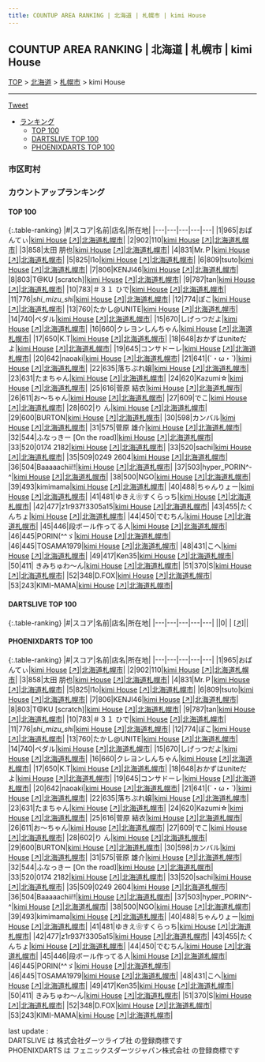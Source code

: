 ```yaml
---
title: COUNTUP AREA RANKING | 北海道 | 札幌市 | kimi House
---
```

## COUNTUP AREA RANKING | 北海道 | 札幌市 | kimi House

[TOP](/darts/rank/) > [北海道](/darts/rank/北海道/) > [札幌市](/darts/rank/北海道/札幌市/) > kimi House

___

<a href="https://twitter.com/share?ref_src=twsrc%5Etfw" data-text="COUNTUP AREA RANKING | 北海道札幌市kimi House" class="twitter-share-button" data-hashtags="DARTSLIVE,PHOENIXDARTS,darts,ダーツ" data-show-count="false">Tweet</a>

* [ランキング](#カウントアップランキング)
    * [TOP 100](#top-100)
    * [DARTSLIVE TOP 100](#dartslive-top-100)
    * [PHOENIXDARTS TOP 100](#phoenixdarts-top-100)

### 市区町村

<ul>

</ul>

### カウントアップランキング

#### TOP 100



{:.table-ranking}
|#|スコア|名前|店名|所在地|
|---|---|---|---|---|
|1|965|<span class="rank-name-pd">おぱんてぃ</span>|<a href="/darts/rank/shops/45074.html">kimi House</a> <a href="https://vs.phoenixdarts.com/jp/shop/shopDetailInfo/s_45074?s_seq=45074">[↗]</a>|<a href="/darts/rank/北海道/札幌市">北海道札幌市</a>|
|2|902|<span class="rank-name-pd">110</span>|<a href="/darts/rank/shops/45074.html">kimi House</a> <a href="https://vs.phoenixdarts.com/jp/shop/shopDetailInfo/s_45074?s_seq=45074">[↗]</a>|<a href="/darts/rank/北海道/札幌市">北海道札幌市</a>|
|3|858|<span class="rank-name-pd"><span class="pro-icon-pd"></span>太田 朋也</span>|<a href="/darts/rank/shops/45074.html">kimi House</a> <a href="https://vs.phoenixdarts.com/jp/shop/shopDetailInfo/s_45074?s_seq=45074">[↗]</a>|<a href="/darts/rank/北海道/札幌市">北海道札幌市</a>|
|4|831|<span class="rank-name-pd">Mr.Ｐ</span>|<a href="/darts/rank/shops/45074.html">kimi House</a> <a href="https://vs.phoenixdarts.com/jp/shop/shopDetailInfo/s_45074?s_seq=45074">[↗]</a>|<a href="/darts/rank/北海道/札幌市">北海道札幌市</a>|
|5|825|<span class="rank-name-pd">I1o</span>|<a href="/darts/rank/shops/45074.html">kimi House</a> <a href="https://vs.phoenixdarts.com/jp/shop/shopDetailInfo/s_45074?s_seq=45074">[↗]</a>|<a href="/darts/rank/北海道/札幌市">北海道札幌市</a>|
|6|809|<span class="rank-name-pd">tsuto</span>|<a href="/darts/rank/shops/45074.html">kimi House</a> <a href="https://vs.phoenixdarts.com/jp/shop/shopDetailInfo/s_45074?s_seq=45074">[↗]</a>|<a href="/darts/rank/北海道/札幌市">北海道札幌市</a>|
|7|806|<span class="rank-name-pd">KENJI46</span>|<a href="/darts/rank/shops/45074.html">kimi House</a> <a href="https://vs.phoenixdarts.com/jp/shop/shopDetailInfo/s_45074?s_seq=45074">[↗]</a>|<a href="/darts/rank/北海道/札幌市">北海道札幌市</a>|
|8|803|<span class="rank-name-pd">T@KU [scratch]</span>|<a href="/darts/rank/shops/45074.html">kimi House</a> <a href="https://vs.phoenixdarts.com/jp/shop/shopDetailInfo/s_45074?s_seq=45074">[↗]</a>|<a href="/darts/rank/北海道/札幌市">北海道札幌市</a>|
|9|787|<span class="rank-name-pd">tan</span>|<a href="/darts/rank/shops/45074.html">kimi House</a> <a href="https://vs.phoenixdarts.com/jp/shop/shopDetailInfo/s_45074?s_seq=45074">[↗]</a>|<a href="/darts/rank/北海道/札幌市">北海道札幌市</a>|
|10|783|<span class="rank-name-pd">＃３１ ひで</span>|<a href="/darts/rank/shops/45074.html">kimi House</a> <a href="https://vs.phoenixdarts.com/jp/shop/shopDetailInfo/s_45074?s_seq=45074">[↗]</a>|<a href="/darts/rank/北海道/札幌市">北海道札幌市</a>|
|11|776|<span class="rank-name-pd">_shi_mizu_shi_</span>|<a href="/darts/rank/shops/45074.html">kimi House</a> <a href="https://vs.phoenixdarts.com/jp/shop/shopDetailInfo/s_45074?s_seq=45074">[↗]</a>|<a href="/darts/rank/北海道/札幌市">北海道札幌市</a>|
|12|774|<span class="rank-name-pd">ぽこ</span>|<a href="/darts/rank/shops/45074.html">kimi House</a> <a href="https://vs.phoenixdarts.com/jp/shop/shopDetailInfo/s_45074?s_seq=45074">[↗]</a>|<a href="/darts/rank/北海道/札幌市">北海道札幌市</a>|
|13|760|<span class="rank-name-pd">たかし@UNITE</span>|<a href="/darts/rank/shops/45074.html">kimi House</a> <a href="https://vs.phoenixdarts.com/jp/shop/shopDetailInfo/s_45074?s_seq=45074">[↗]</a>|<a href="/darts/rank/北海道/札幌市">北海道札幌市</a>|
|14|740|<span class="rank-name-pd">ペダル</span>|<a href="/darts/rank/shops/45074.html">kimi House</a> <a href="https://vs.phoenixdarts.com/jp/shop/shopDetailInfo/s_45074?s_seq=45074">[↗]</a>|<a href="/darts/rank/北海道/札幌市">北海道札幌市</a>|
|15|670|<span class="rank-name-pd">しげっつだよ</span>|<a href="/darts/rank/shops/45074.html">kimi House</a> <a href="https://vs.phoenixdarts.com/jp/shop/shopDetailInfo/s_45074?s_seq=45074">[↗]</a>|<a href="/darts/rank/北海道/札幌市">北海道札幌市</a>|
|16|660|<span class="rank-name-pd">クレヨンしんちゃん</span>|<a href="/darts/rank/shops/45074.html">kimi House</a> <a href="https://vs.phoenixdarts.com/jp/shop/shopDetailInfo/s_45074?s_seq=45074">[↗]</a>|<a href="/darts/rank/北海道/札幌市">北海道札幌市</a>|
|17|650|<span class="rank-name-pd">K.T</span>|<a href="/darts/rank/shops/45074.html">kimi House</a> <a href="https://vs.phoenixdarts.com/jp/shop/shopDetailInfo/s_45074?s_seq=45074">[↗]</a>|<a href="/darts/rank/北海道/札幌市">北海道札幌市</a>|
|18|648|<span class="rank-name-pd">おかずはuniteだよ</span>|<a href="/darts/rank/shops/45074.html">kimi House</a> <a href="https://vs.phoenixdarts.com/jp/shop/shopDetailInfo/s_45074?s_seq=45074">[↗]</a>|<a href="/darts/rank/北海道/札幌市">北海道札幌市</a>|
|19|645|<span class="rank-name-pd">コンサドーレ</span>|<a href="/darts/rank/shops/45074.html">kimi House</a> <a href="https://vs.phoenixdarts.com/jp/shop/shopDetailInfo/s_45074?s_seq=45074">[↗]</a>|<a href="/darts/rank/北海道/札幌市">北海道札幌市</a>|
|20|642|<span class="rank-name-pd">naoaki</span>|<a href="/darts/rank/shops/45074.html">kimi House</a> <a href="https://vs.phoenixdarts.com/jp/shop/shopDetailInfo/s_45074?s_seq=45074">[↗]</a>|<a href="/darts/rank/北海道/札幌市">北海道札幌市</a>|
|21|641|<span class="rank-name-pd">(´・ω・`)</span>|<a href="/darts/rank/shops/45074.html">kimi House</a> <a href="https://vs.phoenixdarts.com/jp/shop/shopDetailInfo/s_45074?s_seq=45074">[↗]</a>|<a href="/darts/rank/北海道/札幌市">北海道札幌市</a>|
|22|635|<span class="rank-name-pd">落ちぶれ嬢</span>|<a href="/darts/rank/shops/45074.html">kimi House</a> <a href="https://vs.phoenixdarts.com/jp/shop/shopDetailInfo/s_45074?s_seq=45074">[↗]</a>|<a href="/darts/rank/北海道/札幌市">北海道札幌市</a>|
|23|631|<span class="rank-name-pd">たまちゃん</span>|<a href="/darts/rank/shops/45074.html">kimi House</a> <a href="https://vs.phoenixdarts.com/jp/shop/shopDetailInfo/s_45074?s_seq=45074">[↗]</a>|<a href="/darts/rank/北海道/札幌市">北海道札幌市</a>|
|24|620|<span class="rank-name-pd">Kazumi☆</span>|<a href="/darts/rank/shops/45074.html">kimi House</a> <a href="https://vs.phoenixdarts.com/jp/shop/shopDetailInfo/s_45074?s_seq=45074">[↗]</a>|<a href="/darts/rank/北海道/札幌市">北海道札幌市</a>|
|25|616|<span class="rank-name-pd"><span class="pro-icon-pd"></span>菅原 結衣</span>|<a href="/darts/rank/shops/45074.html">kimi House</a> <a href="https://vs.phoenixdarts.com/jp/shop/shopDetailInfo/s_45074?s_seq=45074">[↗]</a>|<a href="/darts/rank/北海道/札幌市">北海道札幌市</a>|
|26|611|<span class="rank-name-pd">お～ちゃん</span>|<a href="/darts/rank/shops/45074.html">kimi House</a> <a href="https://vs.phoenixdarts.com/jp/shop/shopDetailInfo/s_45074?s_seq=45074">[↗]</a>|<a href="/darts/rank/北海道/札幌市">北海道札幌市</a>|
|27|609|<span class="rank-name-pd">でこ</span>|<a href="/darts/rank/shops/45074.html">kimi House</a> <a href="https://vs.phoenixdarts.com/jp/shop/shopDetailInfo/s_45074?s_seq=45074">[↗]</a>|<a href="/darts/rank/北海道/札幌市">北海道札幌市</a>|
|28|602|<span class="rank-name-pd">り  ん</span>|<a href="/darts/rank/shops/45074.html">kimi House</a> <a href="https://vs.phoenixdarts.com/jp/shop/shopDetailInfo/s_45074?s_seq=45074">[↗]</a>|<a href="/darts/rank/北海道/札幌市">北海道札幌市</a>|
|29|600|<span class="rank-name-pd">BURTON</span>|<a href="/darts/rank/shops/45074.html">kimi House</a> <a href="https://vs.phoenixdarts.com/jp/shop/shopDetailInfo/s_45074?s_seq=45074">[↗]</a>|<a href="/darts/rank/北海道/札幌市">北海道札幌市</a>|
|30|598|<span class="rank-name-pd">カンバル</span>|<a href="/darts/rank/shops/45074.html">kimi House</a> <a href="https://vs.phoenixdarts.com/jp/shop/shopDetailInfo/s_45074?s_seq=45074">[↗]</a>|<a href="/darts/rank/北海道/札幌市">北海道札幌市</a>|
|31|575|<span class="rank-name-pd"><span class="pro-icon-pd"></span>菅原 雄介</span>|<a href="/darts/rank/shops/45074.html">kimi House</a> <a href="https://vs.phoenixdarts.com/jp/shop/shopDetailInfo/s_45074?s_seq=45074">[↗]</a>|<a href="/darts/rank/北海道/札幌市">北海道札幌市</a>|
|32|544|<span class="rank-name-pd">ふなっきー [On the road]</span>|<a href="/darts/rank/shops/45074.html">kimi House</a> <a href="https://vs.phoenixdarts.com/jp/shop/shopDetailInfo/s_45074?s_seq=45074">[↗]</a>|<a href="/darts/rank/北海道/札幌市">北海道札幌市</a>|
|33|520|<span class="rank-name-pd">0174 2182</span>|<a href="/darts/rank/shops/45074.html">kimi House</a> <a href="https://vs.phoenixdarts.com/jp/shop/shopDetailInfo/s_45074?s_seq=45074">[↗]</a>|<a href="/darts/rank/北海道/札幌市">北海道札幌市</a>|
|33|520|<span class="rank-name-pd">sachi</span>|<a href="/darts/rank/shops/45074.html">kimi House</a> <a href="https://vs.phoenixdarts.com/jp/shop/shopDetailInfo/s_45074?s_seq=45074">[↗]</a>|<a href="/darts/rank/北海道/札幌市">北海道札幌市</a>|
|35|509|<span class="rank-name-pd">0249 2604</span>|<a href="/darts/rank/shops/45074.html">kimi House</a> <a href="https://vs.phoenixdarts.com/jp/shop/shopDetailInfo/s_45074?s_seq=45074">[↗]</a>|<a href="/darts/rank/北海道/札幌市">北海道札幌市</a>|
|36|504|<span class="rank-name-pd">Baaaaachii!!</span>|<a href="/darts/rank/shops/45074.html">kimi House</a> <a href="https://vs.phoenixdarts.com/jp/shop/shopDetailInfo/s_45074?s_seq=45074">[↗]</a>|<a href="/darts/rank/北海道/札幌市">北海道札幌市</a>|
|37|503|<span class="rank-name-pd">hyper_PORIN^-^</span>|<a href="/darts/rank/shops/45074.html">kimi House</a> <a href="https://vs.phoenixdarts.com/jp/shop/shopDetailInfo/s_45074?s_seq=45074">[↗]</a>|<a href="/darts/rank/北海道/札幌市">北海道札幌市</a>|
|38|500|<span class="rank-name-pd">NGO</span>|<a href="/darts/rank/shops/45074.html">kimi House</a> <a href="https://vs.phoenixdarts.com/jp/shop/shopDetailInfo/s_45074?s_seq=45074">[↗]</a>|<a href="/darts/rank/北海道/札幌市">北海道札幌市</a>|
|39|493|<span class="rank-name-pd">kimimama</span>|<a href="/darts/rank/shops/45074.html">kimi House</a> <a href="https://vs.phoenixdarts.com/jp/shop/shopDetailInfo/s_45074?s_seq=45074">[↗]</a>|<a href="/darts/rank/北海道/札幌市">北海道札幌市</a>|
|40|488|<span class="rank-name-pd">ちゃんりょー</span>|<a href="/darts/rank/shops/45074.html">kimi House</a> <a href="https://vs.phoenixdarts.com/jp/shop/shopDetailInfo/s_45074?s_seq=45074">[↗]</a>|<a href="/darts/rank/北海道/札幌市">北海道札幌市</a>|
|41|481|<span class="rank-name-pd">ゆきえ❀すくらっち</span>|<a href="/darts/rank/shops/45074.html">kimi House</a> <a href="https://vs.phoenixdarts.com/jp/shop/shopDetailInfo/s_45074?s_seq=45074">[↗]</a>|<a href="/darts/rank/北海道/札幌市">北海道札幌市</a>|
|42|477|<span class="rank-name-pd">z1r937f3305a15</span>|<a href="/darts/rank/shops/45074.html">kimi House</a> <a href="https://vs.phoenixdarts.com/jp/shop/shopDetailInfo/s_45074?s_seq=45074">[↗]</a>|<a href="/darts/rank/北海道/札幌市">北海道札幌市</a>|
|43|455|<span class="rank-name-pd">たくんちょ</span>|<a href="/darts/rank/shops/45074.html">kimi House</a> <a href="https://vs.phoenixdarts.com/jp/shop/shopDetailInfo/s_45074?s_seq=45074">[↗]</a>|<a href="/darts/rank/北海道/札幌市">北海道札幌市</a>|
|44|450|<span class="rank-name-pd">でむちん</span>|<a href="/darts/rank/shops/45074.html">kimi House</a> <a href="https://vs.phoenixdarts.com/jp/shop/shopDetailInfo/s_45074?s_seq=45074">[↗]</a>|<a href="/darts/rank/北海道/札幌市">北海道札幌市</a>|
|45|446|<span class="rank-name-pd">段ボール作ってる人</span>|<a href="/darts/rank/shops/45074.html">kimi House</a> <a href="https://vs.phoenixdarts.com/jp/shop/shopDetailInfo/s_45074?s_seq=45074">[↗]</a>|<a href="/darts/rank/北海道/札幌市">北海道札幌市</a>|
|46|445|<span class="rank-name-pd">PORIN(^^ゞ</span>|<a href="/darts/rank/shops/45074.html">kimi House</a> <a href="https://vs.phoenixdarts.com/jp/shop/shopDetailInfo/s_45074?s_seq=45074">[↗]</a>|<a href="/darts/rank/北海道/札幌市">北海道札幌市</a>|
|46|445|<span class="rank-name-pd">TOSAMA1979</span>|<a href="/darts/rank/shops/45074.html">kimi House</a> <a href="https://vs.phoenixdarts.com/jp/shop/shopDetailInfo/s_45074?s_seq=45074">[↗]</a>|<a href="/darts/rank/北海道/札幌市">北海道札幌市</a>|
|48|431|<span class="rank-name-pd">こへ</span>|<a href="/darts/rank/shops/45074.html">kimi House</a> <a href="https://vs.phoenixdarts.com/jp/shop/shopDetailInfo/s_45074?s_seq=45074">[↗]</a>|<a href="/darts/rank/北海道/札幌市">北海道札幌市</a>|
|49|417|<span class="rank-name-pd">Ken35</span>|<a href="/darts/rank/shops/45074.html">kimi House</a> <a href="https://vs.phoenixdarts.com/jp/shop/shopDetailInfo/s_45074?s_seq=45074">[↗]</a>|<a href="/darts/rank/北海道/札幌市">北海道札幌市</a>|
|50|411|<span class="rank-name-pd"> きみちゅわ～ん</span>|<a href="/darts/rank/shops/45074.html">kimi House</a> <a href="https://vs.phoenixdarts.com/jp/shop/shopDetailInfo/s_45074?s_seq=45074">[↗]</a>|<a href="/darts/rank/北海道/札幌市">北海道札幌市</a>|
|51|370|<span class="rank-name-pd">S</span>|<a href="/darts/rank/shops/45074.html">kimi House</a> <a href="https://vs.phoenixdarts.com/jp/shop/shopDetailInfo/s_45074?s_seq=45074">[↗]</a>|<a href="/darts/rank/北海道/札幌市">北海道札幌市</a>|
|52|348|<span class="rank-name-pd">D.FOX</span>|<a href="/darts/rank/shops/45074.html">kimi House</a> <a href="https://vs.phoenixdarts.com/jp/shop/shopDetailInfo/s_45074?s_seq=45074">[↗]</a>|<a href="/darts/rank/北海道/札幌市">北海道札幌市</a>|
|53|243|<span class="rank-name-pd">KIMI-MAMA</span>|<a href="/darts/rank/shops/45074.html">kimi House</a> <a href="https://vs.phoenixdarts.com/jp/shop/shopDetailInfo/s_45074?s_seq=45074">[↗]</a>|<a href="/darts/rank/北海道/札幌市">北海道札幌市</a>|


#### DARTSLIVE TOP 100



{:.table-ranking}
|#|スコア|名前|店名|所在地|
|---|---|---|---|---|
||0|<span class="rank-name-dl"> </span>|<a href="/darts/rank/shops/.html"></a> <a href="">[↗]</a>|<a href="/darts/rank//"></a>|


#### PHOENIXDARTS TOP 100



{:.table-ranking}
|#|スコア|名前|店名|所在地|
|---|---|---|---|---|
|1|965|<span class="rank-name-pd">おぱんてぃ</span>|<a href="/darts/rank/shops/45074.html">kimi House</a> <a href="https://vs.phoenixdarts.com/jp/shop/shopDetailInfo/s_45074?s_seq=45074">[↗]</a>|<a href="/darts/rank/北海道/札幌市">北海道札幌市</a>|
|2|902|<span class="rank-name-pd">110</span>|<a href="/darts/rank/shops/45074.html">kimi House</a> <a href="https://vs.phoenixdarts.com/jp/shop/shopDetailInfo/s_45074?s_seq=45074">[↗]</a>|<a href="/darts/rank/北海道/札幌市">北海道札幌市</a>|
|3|858|<span class="rank-name-pd"><span class="pro-icon-pd"></span>太田 朋也</span>|<a href="/darts/rank/shops/45074.html">kimi House</a> <a href="https://vs.phoenixdarts.com/jp/shop/shopDetailInfo/s_45074?s_seq=45074">[↗]</a>|<a href="/darts/rank/北海道/札幌市">北海道札幌市</a>|
|4|831|<span class="rank-name-pd">Mr.Ｐ</span>|<a href="/darts/rank/shops/45074.html">kimi House</a> <a href="https://vs.phoenixdarts.com/jp/shop/shopDetailInfo/s_45074?s_seq=45074">[↗]</a>|<a href="/darts/rank/北海道/札幌市">北海道札幌市</a>|
|5|825|<span class="rank-name-pd">I1o</span>|<a href="/darts/rank/shops/45074.html">kimi House</a> <a href="https://vs.phoenixdarts.com/jp/shop/shopDetailInfo/s_45074?s_seq=45074">[↗]</a>|<a href="/darts/rank/北海道/札幌市">北海道札幌市</a>|
|6|809|<span class="rank-name-pd">tsuto</span>|<a href="/darts/rank/shops/45074.html">kimi House</a> <a href="https://vs.phoenixdarts.com/jp/shop/shopDetailInfo/s_45074?s_seq=45074">[↗]</a>|<a href="/darts/rank/北海道/札幌市">北海道札幌市</a>|
|7|806|<span class="rank-name-pd">KENJI46</span>|<a href="/darts/rank/shops/45074.html">kimi House</a> <a href="https://vs.phoenixdarts.com/jp/shop/shopDetailInfo/s_45074?s_seq=45074">[↗]</a>|<a href="/darts/rank/北海道/札幌市">北海道札幌市</a>|
|8|803|<span class="rank-name-pd">T@KU [scratch]</span>|<a href="/darts/rank/shops/45074.html">kimi House</a> <a href="https://vs.phoenixdarts.com/jp/shop/shopDetailInfo/s_45074?s_seq=45074">[↗]</a>|<a href="/darts/rank/北海道/札幌市">北海道札幌市</a>|
|9|787|<span class="rank-name-pd">tan</span>|<a href="/darts/rank/shops/45074.html">kimi House</a> <a href="https://vs.phoenixdarts.com/jp/shop/shopDetailInfo/s_45074?s_seq=45074">[↗]</a>|<a href="/darts/rank/北海道/札幌市">北海道札幌市</a>|
|10|783|<span class="rank-name-pd">＃３１ ひで</span>|<a href="/darts/rank/shops/45074.html">kimi House</a> <a href="https://vs.phoenixdarts.com/jp/shop/shopDetailInfo/s_45074?s_seq=45074">[↗]</a>|<a href="/darts/rank/北海道/札幌市">北海道札幌市</a>|
|11|776|<span class="rank-name-pd">_shi_mizu_shi_</span>|<a href="/darts/rank/shops/45074.html">kimi House</a> <a href="https://vs.phoenixdarts.com/jp/shop/shopDetailInfo/s_45074?s_seq=45074">[↗]</a>|<a href="/darts/rank/北海道/札幌市">北海道札幌市</a>|
|12|774|<span class="rank-name-pd">ぽこ</span>|<a href="/darts/rank/shops/45074.html">kimi House</a> <a href="https://vs.phoenixdarts.com/jp/shop/shopDetailInfo/s_45074?s_seq=45074">[↗]</a>|<a href="/darts/rank/北海道/札幌市">北海道札幌市</a>|
|13|760|<span class="rank-name-pd">たかし@UNITE</span>|<a href="/darts/rank/shops/45074.html">kimi House</a> <a href="https://vs.phoenixdarts.com/jp/shop/shopDetailInfo/s_45074?s_seq=45074">[↗]</a>|<a href="/darts/rank/北海道/札幌市">北海道札幌市</a>|
|14|740|<span class="rank-name-pd">ペダル</span>|<a href="/darts/rank/shops/45074.html">kimi House</a> <a href="https://vs.phoenixdarts.com/jp/shop/shopDetailInfo/s_45074?s_seq=45074">[↗]</a>|<a href="/darts/rank/北海道/札幌市">北海道札幌市</a>|
|15|670|<span class="rank-name-pd">しげっつだよ</span>|<a href="/darts/rank/shops/45074.html">kimi House</a> <a href="https://vs.phoenixdarts.com/jp/shop/shopDetailInfo/s_45074?s_seq=45074">[↗]</a>|<a href="/darts/rank/北海道/札幌市">北海道札幌市</a>|
|16|660|<span class="rank-name-pd">クレヨンしんちゃん</span>|<a href="/darts/rank/shops/45074.html">kimi House</a> <a href="https://vs.phoenixdarts.com/jp/shop/shopDetailInfo/s_45074?s_seq=45074">[↗]</a>|<a href="/darts/rank/北海道/札幌市">北海道札幌市</a>|
|17|650|<span class="rank-name-pd">K.T</span>|<a href="/darts/rank/shops/45074.html">kimi House</a> <a href="https://vs.phoenixdarts.com/jp/shop/shopDetailInfo/s_45074?s_seq=45074">[↗]</a>|<a href="/darts/rank/北海道/札幌市">北海道札幌市</a>|
|18|648|<span class="rank-name-pd">おかずはuniteだよ</span>|<a href="/darts/rank/shops/45074.html">kimi House</a> <a href="https://vs.phoenixdarts.com/jp/shop/shopDetailInfo/s_45074?s_seq=45074">[↗]</a>|<a href="/darts/rank/北海道/札幌市">北海道札幌市</a>|
|19|645|<span class="rank-name-pd">コンサドーレ</span>|<a href="/darts/rank/shops/45074.html">kimi House</a> <a href="https://vs.phoenixdarts.com/jp/shop/shopDetailInfo/s_45074?s_seq=45074">[↗]</a>|<a href="/darts/rank/北海道/札幌市">北海道札幌市</a>|
|20|642|<span class="rank-name-pd">naoaki</span>|<a href="/darts/rank/shops/45074.html">kimi House</a> <a href="https://vs.phoenixdarts.com/jp/shop/shopDetailInfo/s_45074?s_seq=45074">[↗]</a>|<a href="/darts/rank/北海道/札幌市">北海道札幌市</a>|
|21|641|<span class="rank-name-pd">(´・ω・`)</span>|<a href="/darts/rank/shops/45074.html">kimi House</a> <a href="https://vs.phoenixdarts.com/jp/shop/shopDetailInfo/s_45074?s_seq=45074">[↗]</a>|<a href="/darts/rank/北海道/札幌市">北海道札幌市</a>|
|22|635|<span class="rank-name-pd">落ちぶれ嬢</span>|<a href="/darts/rank/shops/45074.html">kimi House</a> <a href="https://vs.phoenixdarts.com/jp/shop/shopDetailInfo/s_45074?s_seq=45074">[↗]</a>|<a href="/darts/rank/北海道/札幌市">北海道札幌市</a>|
|23|631|<span class="rank-name-pd">たまちゃん</span>|<a href="/darts/rank/shops/45074.html">kimi House</a> <a href="https://vs.phoenixdarts.com/jp/shop/shopDetailInfo/s_45074?s_seq=45074">[↗]</a>|<a href="/darts/rank/北海道/札幌市">北海道札幌市</a>|
|24|620|<span class="rank-name-pd">Kazumi☆</span>|<a href="/darts/rank/shops/45074.html">kimi House</a> <a href="https://vs.phoenixdarts.com/jp/shop/shopDetailInfo/s_45074?s_seq=45074">[↗]</a>|<a href="/darts/rank/北海道/札幌市">北海道札幌市</a>|
|25|616|<span class="rank-name-pd"><span class="pro-icon-pd"></span>菅原 結衣</span>|<a href="/darts/rank/shops/45074.html">kimi House</a> <a href="https://vs.phoenixdarts.com/jp/shop/shopDetailInfo/s_45074?s_seq=45074">[↗]</a>|<a href="/darts/rank/北海道/札幌市">北海道札幌市</a>|
|26|611|<span class="rank-name-pd">お～ちゃん</span>|<a href="/darts/rank/shops/45074.html">kimi House</a> <a href="https://vs.phoenixdarts.com/jp/shop/shopDetailInfo/s_45074?s_seq=45074">[↗]</a>|<a href="/darts/rank/北海道/札幌市">北海道札幌市</a>|
|27|609|<span class="rank-name-pd">でこ</span>|<a href="/darts/rank/shops/45074.html">kimi House</a> <a href="https://vs.phoenixdarts.com/jp/shop/shopDetailInfo/s_45074?s_seq=45074">[↗]</a>|<a href="/darts/rank/北海道/札幌市">北海道札幌市</a>|
|28|602|<span class="rank-name-pd">り  ん</span>|<a href="/darts/rank/shops/45074.html">kimi House</a> <a href="https://vs.phoenixdarts.com/jp/shop/shopDetailInfo/s_45074?s_seq=45074">[↗]</a>|<a href="/darts/rank/北海道/札幌市">北海道札幌市</a>|
|29|600|<span class="rank-name-pd">BURTON</span>|<a href="/darts/rank/shops/45074.html">kimi House</a> <a href="https://vs.phoenixdarts.com/jp/shop/shopDetailInfo/s_45074?s_seq=45074">[↗]</a>|<a href="/darts/rank/北海道/札幌市">北海道札幌市</a>|
|30|598|<span class="rank-name-pd">カンバル</span>|<a href="/darts/rank/shops/45074.html">kimi House</a> <a href="https://vs.phoenixdarts.com/jp/shop/shopDetailInfo/s_45074?s_seq=45074">[↗]</a>|<a href="/darts/rank/北海道/札幌市">北海道札幌市</a>|
|31|575|<span class="rank-name-pd"><span class="pro-icon-pd"></span>菅原 雄介</span>|<a href="/darts/rank/shops/45074.html">kimi House</a> <a href="https://vs.phoenixdarts.com/jp/shop/shopDetailInfo/s_45074?s_seq=45074">[↗]</a>|<a href="/darts/rank/北海道/札幌市">北海道札幌市</a>|
|32|544|<span class="rank-name-pd">ふなっきー [On the road]</span>|<a href="/darts/rank/shops/45074.html">kimi House</a> <a href="https://vs.phoenixdarts.com/jp/shop/shopDetailInfo/s_45074?s_seq=45074">[↗]</a>|<a href="/darts/rank/北海道/札幌市">北海道札幌市</a>|
|33|520|<span class="rank-name-pd">0174 2182</span>|<a href="/darts/rank/shops/45074.html">kimi House</a> <a href="https://vs.phoenixdarts.com/jp/shop/shopDetailInfo/s_45074?s_seq=45074">[↗]</a>|<a href="/darts/rank/北海道/札幌市">北海道札幌市</a>|
|33|520|<span class="rank-name-pd">sachi</span>|<a href="/darts/rank/shops/45074.html">kimi House</a> <a href="https://vs.phoenixdarts.com/jp/shop/shopDetailInfo/s_45074?s_seq=45074">[↗]</a>|<a href="/darts/rank/北海道/札幌市">北海道札幌市</a>|
|35|509|<span class="rank-name-pd">0249 2604</span>|<a href="/darts/rank/shops/45074.html">kimi House</a> <a href="https://vs.phoenixdarts.com/jp/shop/shopDetailInfo/s_45074?s_seq=45074">[↗]</a>|<a href="/darts/rank/北海道/札幌市">北海道札幌市</a>|
|36|504|<span class="rank-name-pd">Baaaaachii!!</span>|<a href="/darts/rank/shops/45074.html">kimi House</a> <a href="https://vs.phoenixdarts.com/jp/shop/shopDetailInfo/s_45074?s_seq=45074">[↗]</a>|<a href="/darts/rank/北海道/札幌市">北海道札幌市</a>|
|37|503|<span class="rank-name-pd">hyper_PORIN^-^</span>|<a href="/darts/rank/shops/45074.html">kimi House</a> <a href="https://vs.phoenixdarts.com/jp/shop/shopDetailInfo/s_45074?s_seq=45074">[↗]</a>|<a href="/darts/rank/北海道/札幌市">北海道札幌市</a>|
|38|500|<span class="rank-name-pd">NGO</span>|<a href="/darts/rank/shops/45074.html">kimi House</a> <a href="https://vs.phoenixdarts.com/jp/shop/shopDetailInfo/s_45074?s_seq=45074">[↗]</a>|<a href="/darts/rank/北海道/札幌市">北海道札幌市</a>|
|39|493|<span class="rank-name-pd">kimimama</span>|<a href="/darts/rank/shops/45074.html">kimi House</a> <a href="https://vs.phoenixdarts.com/jp/shop/shopDetailInfo/s_45074?s_seq=45074">[↗]</a>|<a href="/darts/rank/北海道/札幌市">北海道札幌市</a>|
|40|488|<span class="rank-name-pd">ちゃんりょー</span>|<a href="/darts/rank/shops/45074.html">kimi House</a> <a href="https://vs.phoenixdarts.com/jp/shop/shopDetailInfo/s_45074?s_seq=45074">[↗]</a>|<a href="/darts/rank/北海道/札幌市">北海道札幌市</a>|
|41|481|<span class="rank-name-pd">ゆきえ❀すくらっち</span>|<a href="/darts/rank/shops/45074.html">kimi House</a> <a href="https://vs.phoenixdarts.com/jp/shop/shopDetailInfo/s_45074?s_seq=45074">[↗]</a>|<a href="/darts/rank/北海道/札幌市">北海道札幌市</a>|
|42|477|<span class="rank-name-pd">z1r937f3305a15</span>|<a href="/darts/rank/shops/45074.html">kimi House</a> <a href="https://vs.phoenixdarts.com/jp/shop/shopDetailInfo/s_45074?s_seq=45074">[↗]</a>|<a href="/darts/rank/北海道/札幌市">北海道札幌市</a>|
|43|455|<span class="rank-name-pd">たくんちょ</span>|<a href="/darts/rank/shops/45074.html">kimi House</a> <a href="https://vs.phoenixdarts.com/jp/shop/shopDetailInfo/s_45074?s_seq=45074">[↗]</a>|<a href="/darts/rank/北海道/札幌市">北海道札幌市</a>|
|44|450|<span class="rank-name-pd">でむちん</span>|<a href="/darts/rank/shops/45074.html">kimi House</a> <a href="https://vs.phoenixdarts.com/jp/shop/shopDetailInfo/s_45074?s_seq=45074">[↗]</a>|<a href="/darts/rank/北海道/札幌市">北海道札幌市</a>|
|45|446|<span class="rank-name-pd">段ボール作ってる人</span>|<a href="/darts/rank/shops/45074.html">kimi House</a> <a href="https://vs.phoenixdarts.com/jp/shop/shopDetailInfo/s_45074?s_seq=45074">[↗]</a>|<a href="/darts/rank/北海道/札幌市">北海道札幌市</a>|
|46|445|<span class="rank-name-pd">PORIN(^^ゞ</span>|<a href="/darts/rank/shops/45074.html">kimi House</a> <a href="https://vs.phoenixdarts.com/jp/shop/shopDetailInfo/s_45074?s_seq=45074">[↗]</a>|<a href="/darts/rank/北海道/札幌市">北海道札幌市</a>|
|46|445|<span class="rank-name-pd">TOSAMA1979</span>|<a href="/darts/rank/shops/45074.html">kimi House</a> <a href="https://vs.phoenixdarts.com/jp/shop/shopDetailInfo/s_45074?s_seq=45074">[↗]</a>|<a href="/darts/rank/北海道/札幌市">北海道札幌市</a>|
|48|431|<span class="rank-name-pd">こへ</span>|<a href="/darts/rank/shops/45074.html">kimi House</a> <a href="https://vs.phoenixdarts.com/jp/shop/shopDetailInfo/s_45074?s_seq=45074">[↗]</a>|<a href="/darts/rank/北海道/札幌市">北海道札幌市</a>|
|49|417|<span class="rank-name-pd">Ken35</span>|<a href="/darts/rank/shops/45074.html">kimi House</a> <a href="https://vs.phoenixdarts.com/jp/shop/shopDetailInfo/s_45074?s_seq=45074">[↗]</a>|<a href="/darts/rank/北海道/札幌市">北海道札幌市</a>|
|50|411|<span class="rank-name-pd"> きみちゅわ～ん</span>|<a href="/darts/rank/shops/45074.html">kimi House</a> <a href="https://vs.phoenixdarts.com/jp/shop/shopDetailInfo/s_45074?s_seq=45074">[↗]</a>|<a href="/darts/rank/北海道/札幌市">北海道札幌市</a>|
|51|370|<span class="rank-name-pd">S</span>|<a href="/darts/rank/shops/45074.html">kimi House</a> <a href="https://vs.phoenixdarts.com/jp/shop/shopDetailInfo/s_45074?s_seq=45074">[↗]</a>|<a href="/darts/rank/北海道/札幌市">北海道札幌市</a>|
|52|348|<span class="rank-name-pd">D.FOX</span>|<a href="/darts/rank/shops/45074.html">kimi House</a> <a href="https://vs.phoenixdarts.com/jp/shop/shopDetailInfo/s_45074?s_seq=45074">[↗]</a>|<a href="/darts/rank/北海道/札幌市">北海道札幌市</a>|
|53|243|<span class="rank-name-pd">KIMI-MAMA</span>|<a href="/darts/rank/shops/45074.html">kimi House</a> <a href="https://vs.phoenixdarts.com/jp/shop/shopDetailInfo/s_45074?s_seq=45074">[↗]</a>|<a href="/darts/rank/北海道/札幌市">北海道札幌市</a>|


<div class="footer border-top border-gray-light mt-5 pt-3 text-right text-gray">
    last update : <span style="font-weight: italic" id="foot_last_modified"></span><br />
    DARTSLIVE は 株式会社ダーツライブ社 の登録商標です<br />
    PHOENIXDARTS は フェニックスダーツジャパン株式会社 の登録商標です<br />
</div>

<script src="https://cdnjs.cloudflare.com/ajax/libs/jquery.tablesorter/2.31.3/js/jquery.tablesorter.min.js" integrity="sha512-qzgd5cYSZcosqpzpn7zF2ZId8f/8CHmFKZ8j7mU4OUXTNRd5g+ZHBPsgKEwoqxCtdQvExE5LprwwPAgoicguNg==" crossorigin="anonymous" referrerpolicy="no-referrer"></script>
<link rel="stylesheet" href="https://cdnjs.cloudflare.com/ajax/libs/jquery.tablesorter/2.31.3/css/theme.default.min.css" integrity="sha512-wghhOJkjQX0Lh3NSWvNKeZ0ZpNn+SPVXX1Qyc9OCaogADktxrBiBdKGDoqVUOyhStvMBmJQ8ZdMHiR3wuEq8+w==" crossorigin="anonymous" referrerpolicy="no-referrer" />
<script>
$(function() {
    $(".table-ranking").tablesorter({sortList:[[0, 0]]});
    $("#foot_last_modified").text(formatDate(new Date(document.lastModified), 'yyyy-MM-dd HH:mm:ss'));
});
</script>

<script async src="https://platform.twitter.com/widgets.js" charset="utf-8"></script>